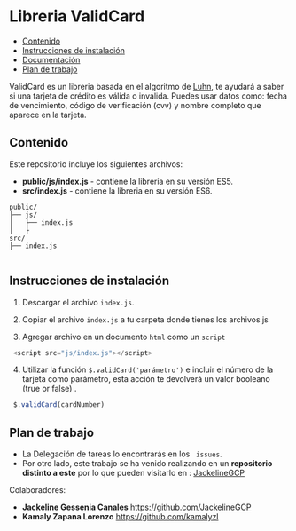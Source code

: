 # Libreria ValidCard


- [Contenido](#contenido)
- [Instrucciones de instalación](#instrucciones-de-instalación)
- [Documentación](https://kamalyzl.github.io/card-validator/public/index.html)
- [Plan de trabajo](#plan-de-trabajo)

ValidCard  es un libreria basada en el algoritmo de  [Luhn](https://es.wikipedia.org/wiki/Algoritmo_de_Luhn), te ayudará a saber si una tarjeta de crédito es válida o invalida. Puedes usar datos como: fecha de vencimiento, código de verificación (cvv) y nombre completo que aparece en la tarjeta.

## Contenido
Este repositorio incluye los siguientes archivos:

* **public/js/index.js** - contiene la libreria en su versión ES5.
* **src/index.js** - contiene la libreria en su versión ES6.

```
public/
├── js/
│   ├── index.js
│   ├
src/
├── index.js


```
## Instrucciones de instalación
1. Descargar el archivo `index.js`.
2. Copiar el archivo `index.js` a tu carpeta donde tienes los archivos js

3. Agregar archivo en un documento `html` como un `script`
 
```js
 <script src="js/index.js"></script>
 ```

4. Utilizar la función `$.validCard('parámetro')` e incluir el número de la tarjeta como parámetro, esta acción te devolverá un valor booleano (true or false) .

```js
 $.validCard(cardNumber)
 ```


## Plan de trabajo
* La Delegación de tareas lo encontrarás en los ` issues`. 
* Por otro lado, este trabajo se ha venido realizando en un **repositorio distinto a este** por lo que pueden visitarlo en : [JackelineGCP](https://github.com/JackelineGCP/validadorTarjetaCredito/commits/master)


 
Colaboradores:
* **Jackeline Gessenia Canales** https://github.com/JackelineGCP
* **Kamaly Zapana Lorenzo** https://github.com/kamalyzl
